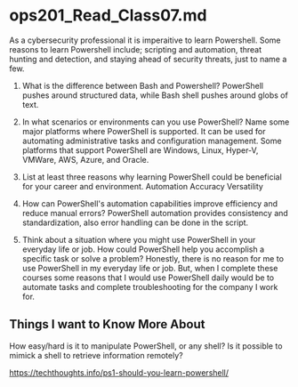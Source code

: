 # ops201_Read_Class07.md

As a cybersecurity professional it is imperaitive to learn Powershell. Some reasons to learn Powershell include; scripting and automation, threat hunting and detection, and staying ahead of security threats, just to name a few.


1.  What is the difference between Bash and Powershell?
   PowerShell pushes around structured data, while Bash shell pushes around globs of text.

2.  In what scenarios or environments can you use PowerShell? Name some major platforms where PowerShell is supported.
   It can be used for automating administrative tasks and configuration management. Some platforms that support PowerShell are Windows, Linux,	Hyper-V,	VMWare,	AWS,	Azure, and	Oracle.

3.  List at least three reasons why learning PowerShell could be beneficial for your career and environment.
   Automation Accuracy Versatility

4.  How can PowerShell's automation capabilities improve efficiency and reduce manual errors?
   PowerShell automation provides consistency and standardization, also error handling can be done in the script.

5.  Think about a situation where you might use PowerShell in your everyday life or job. How could PowerShell help you accomplish a specific task or solve a problem?
   Honestly, there is no reason for me to use PowerShell in my everyday life or job. But, when I complete these courses some reasons that I would use PowerShell daily would be to automate tasks and complete troubleshooting for the company I work for.


## Things I want to Know More About

How easy/hard is it to manipulate PowerShell, or any shell? Is it possible to mimick a shell to retrieve information remotely?
   



https://techthoughts.info/ps1-should-you-learn-powershell/
